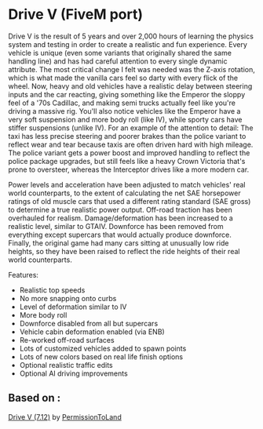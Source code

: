 # Drive V (FiveM port)
Drive V is the result of 5 years and over 2,000 hours of learning the physics system and testing in order to create a realistic and fun experience. Every vehicle is unique (even some variants that originally shared the same handling line) and has had careful attention to every single dynamic attribute. The most critical change I felt was needed was the Z-axis rotation, which is what made the vanilla cars feel so darty with every flick of the wheel. Now, heavy and old vehicles have a realistic delay between steering inputs and the car reacting, giving something like the Emperor the sloppy feel of a '70s Cadillac, and making semi trucks actually feel like you're driving a massive rig. You'll also notice vehicles like the Emperor have a very soft suspension and more body roll (like IV), while sporty cars have stiffer suspensions (unlike IV). For an example of the attention to detail: The taxi has less precise steering and poorer brakes than the police variant to reflect wear and tear because taxis are often driven hard with high mileage. The police variant gets a power boost and improved handling to reflect the police package upgrades, but still feels like a heavy Crown Victoria that's prone to oversteer, whereas the Interceptor drives like a more modern car.

Power levels and acceleration have been adjusted to match vehicles' real world counterparts, to the extent of calculating the net SAE horsepower ratings of old muscle cars that used a different rating standard (SAE gross) to determine a true realistic power output. Off-road traction has been overhauled for realism. Damage/deformation has been increased to a realistic level, similar to GTAIV. Downforce has been removed from everything except supercars that would actually produce downforce. Finally, the original game had many cars sitting at unusually low ride heights, so they have been raised to reflect the ride heights of their real world counterparts.

Features:
- Realistic top speeds
- No more snapping onto curbs
- Level of deformation similar to IV
- More body roll
- Downforce disabled from all but supercars
- Vehicle cabin deformation enabled (via ENB)
- Re-worked off-road surfaces
- Lots of customized vehicles added to spawn points
- Lots of new colors based on real life finish options
- Optional realistic traffic edits
- Optional AI driving improvements 

## Based on : <br /> ##
[Drive V (7.12)](https://gta5-mods.com/vehicles/drive-v-realistic-driving-car-handling) by [PermissionToLand](https://gta5-mods.com/users/PermissionToLand) <br/>
